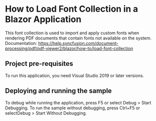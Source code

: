 # How to Load Font Collection in a Blazor Application
This font collection is used to import and apply custom fonts when rendering PDF documents that contain fonts not available on the system. 
Documentation: https://help.syncfusion.com/document-processing/pdf/pdf-viewer2/blazor/how-to/load-font-collection


## Project pre-requisites
To run this application, you need Visual Studio 2019 or later versions.

## Deploying and running the sample
To debug while running the application, press F5 or select Debug > Start Debugging. To run the sample without debugging, press Ctrl+F5 or selectDebug > Start Without Debugging.